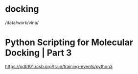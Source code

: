 # docking
/data/work/vina/


# Python Scripting for Molecular Docking | Part 3
https://pdb101.rcsb.org/train/training-events/python3

